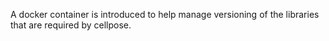 A docker container is introduced to help manage versioning of the libraries that are required by cellpose.
